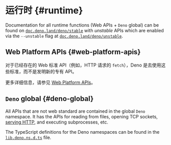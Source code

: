 # 运行时 {#runtime}

Documentation for all runtime functions (Web APIs + `Deno` global) can be found on
[`doc.deno.land/deno/stable`](https://doc.deno.land/deno/stable@$CLI_VERSION) with _unstable_ APIs which are enabled via
the `--unstable` flag at [`doc.deno.land/deno/unstable`](https://doc.deno.land/deno/unstable@$CLI_VERSION).

## Web Platform APIs {#web-platform-apis}

对于已经存在的 Web 标准 API（例如，HTTP 请求的 `fetch`），Deno 是去使用这些标准，而不是发明新的专有 API。

更多详细信息，请参见 [Web Platform APIs](./runtime/web_platform_apis.md)。

## `Deno` global {#deno-global}

All APIs that are not web standard are contained in the global `Deno` namespace. It has the APIs for reading from files,
opening TCP sockets, [serving HTTP](./runtime/http_server_apis.md), and executing subprocesses, etc.

The TypeScript definitions for the Deno namespaces can be found in the
[`lib.deno.ns.d.ts`](https://github.com/denoland/deno/blob/$CLI_VERSION/cli/dts/lib.deno.ns.d.ts) file.
